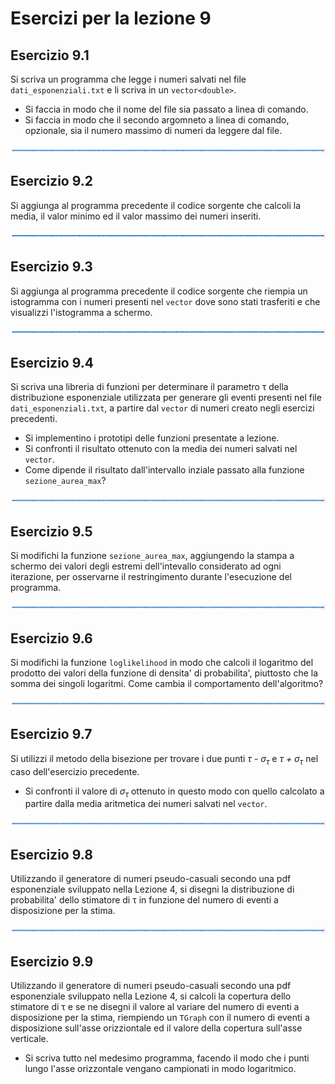 # Esercizi per la lezione 9

## Esercizio 9.1

Si scriva un programma che legge i numeri salvati nel file ```dati_esponenziali.txt```
e li scriva in un ```vector<double>```.
  * Si faccia in modo che il nome del file sia passato a linea di comando.
  * Si faccia in modo che il secondo argomneto a linea di comando, opzionale,
    sia il numero massimo di numeri da leggere dal file.  

![linea](../immagini/linea.png)

## Esercizio 9.2 

Si aggiunga al programma precedente il codice sorgente che calcoli la media, il valor minimo ed il valor massimo 
dei numeri inseriti.

![linea](../immagini/linea.png)

## Esercizio 9.3

Si aggiunga al programma precedente il codice sorgente che riempia un istogramma con i numeri presenti nel ```vector```
dove sono stati trasferiti
e che visualizzi l'istogramma a schermo.
 
![linea](../immagini/linea.png)

## Esercizio 9.4

Si scriva una libreria di funzioni per determinare il parametro &tau; della distribuzione esponenziale
utilizzata per generare gli eventi presenti nel file ```dati_esponenziali.txt```,
a partire dal ```vector``` di numeri creato negli esercizi precedenti.
  * Si implementino i prototipi delle funzioni presentate a lezione.
  * Si confronti il risultato ottenuto con la media dei numeri salvati nel ```vector```.
  * Come dipende il risultato dall'intervallo inziale passato alla funzione ```sezione_aurea_max```?

![linea](../immagini/linea.png)

## Esercizio 9.5

Si modifichi la funzione ```sezione_aurea_max```,
aggiungendo la stampa a schermo dei valori degli estremi dell'intevallo considerato ad ogni iterazione,
per osservarne il restringimento durante l'esecuzione del programma.

![linea](../immagini/linea.png)

## Esercizio 9.6

Si modifichi la funzione ```loglikelihood``` in modo che calcoli il logaritmo del prodotto
dei valori della funzione di densita' di probabilita', piuttosto che la somma dei singoli logaritmi.
Come cambia il comportamento dell'algoritmo?

![linea](../immagini/linea.png)

## Esercizio 9.7

Si utilizzi il metodo della bisezione per trovare i due punti 
*&tau; - &sigma;<sub>&tau;</sub>* e *&tau; + &sigma;<sub>&tau;</sub>* 
nel caso dell'esercizio precedente.
  * Si confronti il valore di *&sigma;<sub>&tau;</sub>* ottenuto in questo modo
    con quello calcolato a partire dalla media aritmetica
    dei numeri salvati nel ```vector```.

![linea](../immagini/linea.png)

## Esercizio 9.8

Utilizzando il generatore di numeri pseudo-casuali secondo una pdf esponenziale
sviluppato nella Lezione 4, si disegni la distribuzione di probabilita' dello stimatore di &tau;
in funzione del numero di eventi a disposizione per la stima.

![linea](../immagini/linea.png)

## Esercizio 9.9

Utilizzando il generatore di numeri pseudo-casuali secondo una pdf esponenziale
sviluppato nella Lezione 4, 
si calcoli la copertura dello stimatore di &tau;
e se ne disegni il valore al variare del numero di eventi a disposizione per la stima,
riempiendo un ```TGraph``` con il numero di eventi a disposizione sull'asse orizziontale
ed il valore della copertura sull'asse verticale.
  * Si scriva tutto nel medesimo programma, 
    facendo il modo che i punti lungo l'asse orizzontale vengano campionati in modo logaritmico.



